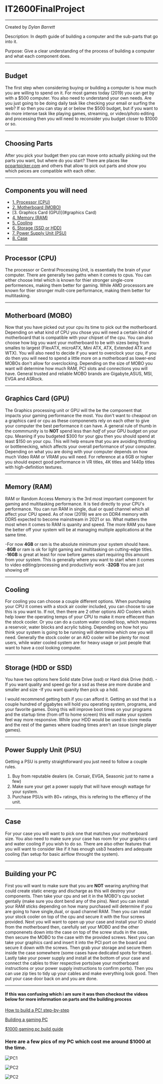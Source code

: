 # IT2600FinalProject
___
Created by *Dylan Barrett*

Description: In depth guide of building a computer and the sub-parts that go into it.

Purpose: Give a clear understanding of the process of building a computer and what each component does.
___

## Budget
The first step when considering buying or building a computer is how much you are willing to spend on it. For most games today (2019) you can get by with a $500 computer. You also need to understand your own needs. Are you just going to be doing daily task like checking your email or surfing the web? If so then you can stay at or below the $500 budget, but if you want to do more intense task like playing games, streaming, or video/photo editing and processing then you will need to reconsider you budget closer to $1000 or so.
___

## Choosing Parts
After you pick your budget then you can move onto actually picking out the parts you want, but where do you start? There are places like [pcpartpicker.com](https://pcpartpicker.com/) and others that allow to pick out parts and show you which peices are compatible with each other. 
___

## Components you will need
* [1. Processor (CPU)](#processor)
* [2. Motherboard (MOBO)](#motherboard)
* [3. Graphics Card (GPU)](#graphics Card)
* [4. Memory (RAM)](#memory)
* [5. Cooling](#cooling)
* [6. Storage (SSD or HDD)](#storage)
* [7. Power Supply Unit (PSU)](#powersupplyunit)
* [8. Case](#case)
___
## Processor (CPU)
The processor or Central Processing Unit, is essentially the brain of your computer. There are generally two paths when it comes to cpus. You can either choose Intel which is known for thier stronger single-core performences, making them better for gaming. While AMD processors are known for thier stronger mulit-core performance, making them better for multitasking.
___
## Motherboard (MOBO)
Now that you have picked out your cpu its time to pick out the motherboard. Depending on what kind of CPU you chose you will need a certain kind of motherboard that is compatible with your chipset of the cpu. You can also choose how big you want your motherboard to be with sizes being from smalles to largest (FlexATX, microATX, Mini ATX, ATX, Extended ATX and WTX). You will also need to decide if you want to overclock your cpu, if you do then you will need to spend a little more on a motherboard as lower-end MOBOs don't allow for overclocking. Depending on the size of MOBO you want will determine how much RAM, PCI slots and connections you will have. General trusted and reliable MOBO brands are Gigabyte,ASUS, MSI, EVGA and ASRock.
___
## Graphics Card (GPU)
The Graphics processing unit or GPU will the be the component that impacts your gaming performance the most. You don't want to cheapout on a graphics card or cpu as these componenets rely on each other to give your computer the best performance it can have. A general rule of thumb in the commmunity is to **NOT** spend less than *half* of your GPU budget on your cpu. Meaning if you budgeted $300 for your gpu then you should spend at least $150 on your cpu. This will help ensure that you are avoiding throttling or bottlenecking, which affects your overall performance of your computer.  Depending on what you are doing with your computer depends on how much Video RAM or VRAM you will need. For reference at a 6GB or higher you should expect good performance in VR titles, 4K titles and 1440p titles with high-definition textures.
___
## Memory (RAM)
RAM or Random Access Memory is the 3rd most important component for gaming and multitasking performance. It is tied directly to your CPU's performance. You can run RAM in single, dual or quad channel which all affect your CPU speed. As of now (2019) we are on DDR4 memory with DDR5 expected to become mainstream in 2021 or so. What matters the most when it comes to RAM is quanity and speed. The more RAM you have the better off your system will be at managing multiple applications at the same time. 

-For now **4GB** or ram is the absolute minimum your system should have. 
-**8GB** or ram is ok for light gaming and multitasking on cutting-edge titles.
-**16GB** is great at least for now before games start requiring this amount from your system. This is generally where you want to start when it comes to video editing/processing and productivity work
-**32GB** You are just showing off
___
## Cooling
For cooling you can choose a couple different options. When purchasing your CPU it comes with a stock air cooler included, you can choose to use this is you want to. If not, then there are 2 other options AIO Coolers which help lower the operating temps of your CPU to make it more effiecent than the stock cooler. Or you can do a custom water cooled loop, which requires a reservoir, water blocks and acrylic tubing. Depending on how hot you think your system is going to be running will determine which one you will need. Generally the stock cooler or an AIO cooler will be plenty for most users, while water cooled system are for heavy usage or just people that want to have a cool looking computer.
___
## Storage (HDD or SSD)
You have two options here Solid state Drive (ssd) or Hard disk Drive (hdd). 
-If you want quality and speed go for a ssd as these are more durabe and smaller and size
-If you want quanity then pick up a hdd.

I would recommend getting both if you can afford it. Getting an ssd that is a couple hundred of gigabytes will hold you operating system, programs, and your favorite games. Doing this will improve boot times on your programs and the startup time (from off to home screen) this will make your system feel way more responsive. While your HDD would be used to store media and the rest of the games where loading times aren't an issue (single player games).
___
## Power Supply Unit (PSU)
Getting a PSU is pretty straightforward you just need to follow a couple rules.
1. Buy from reputable dealers (ie. Corsair, EVGA, Seasonic just to name a few)
2. Make sure your get a power supply that will have enough wattage for your system.
3. Purchase PSUs with 80+ ratings, this is refering to the effiency of the unit.
___
## Case
For your case you will want to pick one that matches your motherboard size. You also need to make sure your case has room for your graphics card and water cooling if you wish to do so. There are also other features that you will want to consider like if it has enough usb3 headers and adequate cooling (fan setup for basic airflow throught the system).
___
## Building your PC
First you will want to make sure that you are **NOT** wearing anything that could create static energy and discharge as this will destroy your components. Then take your cpu and set it in the MOBO's cpu socket gentally (make sure you dont bend any of the pins). Next you can install your RAM sticks depending on how many purchased will determine if you are going to have single,dual, or quad channel RAM. Then you can install your stock cooler on top of the cpu and secure it with the four screws provided. Next you will want to open up your case and install your IO shield from the motherboard then, carefully set your MOBO and the other componenets down into the case on top of the screw studs in the case, then secure the MOBO to the case with the provided screws. Next you can take your graphics card and insert it into the PCI port on the board and secure it down with the screws. Then grab your storage and secure them inside the case somewhere (some cases have dedicated spots for these). Lastly take your power supply and install at the bottom of your case and connect the cables to thier respective ports(see your motherboard instructions or your power supply instructions to confirm ports). Then you can use zip ties to tidy up your cables and make everything look good. Then put your case door back on and you are done. 
___
#### If this was confusing which i am sure it was then checkout the videos below for more information on parts and the building process
[How to build a PC! step-by-step](https://www.youtube.com/watch?v=IhX0fOUYd8Q)

[Building a gaming PC](https://www.youtube.com/watch?v=hGiAfMoYEjI)

[$1000 gaming pc build guide](https://www.youtube.com/watch?v=fkHNgGaYR0I)


### Here are a few pics of my PC which cost me around $1000 at the time.
![PC1](IMG_4416.jpg)

![PC2](IMG_4417.jpg)

![PC2](IMG_4418.jpg)
